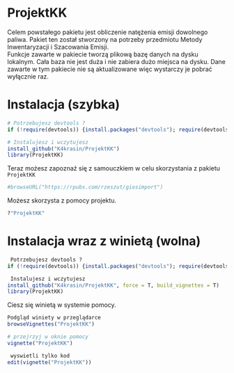 
<!-- README.md is generated from README.Rmd. Please edit that file -->

# ProjektKK

Celem powstałego pakietu jest obliczenie natężenia emisji dowolnego
paliwa. Pakiet ten został stworzony na potrzeby przedmiotu Metody
Inwentaryzacji i Szacowania Emisji.  
Funkcje zawarte w pakiecie tworzą plikową bazę danych na dysku lokalnym.
Cała baza nie jest duża i nie zabiera dużo miejsca na dysku. Dane
zawarte w tym pakiecie nie są aktualizowane więc wystarczy je pobrać
wyłącznie raz.

# Instalacja (szybka)

``` r
# Potrzebujesz devtools ?
if (!require(devtools)) {install.packages("devtools"); require(devtools)}

# Instalujesz i wczytujesz
install_github("K4krasin/ProjektKK")
library(ProjektKK)
```

Teraz możesz zapoznaź się z samouczkiem w celu skorzystania z pakietu
`ProjektKK`

``` r
#browseURL("https://rpubs.com/rzeszut/giosimport")
```

Możesz skorzysta z pomocy projektu.

``` r
?"ProjektKK"
```

# Instalacja wraz z winietą (wolna)

``` r
 Potrzebujesz devtools ?
if (!require(devtools)) {install.packages("devtools"); require(devtools)}

 Instalujesz i wczytujesz
install_github("K4krasin/ProjektKK", force = T, build_vignettes = T)
library(ProjektKK)
```

Ciesz się winietą w systemie pomocy.

``` r
Podgląd winiety w przeglądarce
browseVignettes("ProjektKK")

# przejrzyj w oknie pomocy
vignette("ProjektKK")

 wyswietli tylko kod
edit(vignette("ProjektKK"))
```
